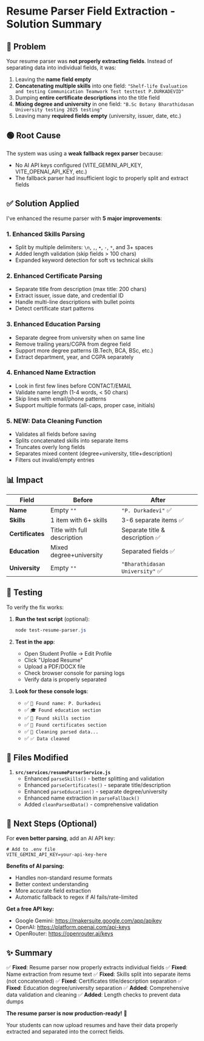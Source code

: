 # Resume Parser Field Extraction - Solution Summary

## 🔴 Problem

Your resume parser was **not properly extracting fields**. Instead of separating data into individual fields, it was:

1. Leaving the **name field empty**
2. **Concatenating multiple skills** into one field: `"Shelf-life Evaluation and testing Communication Teamwork Test testtest P.DURKADEVID"`
3. Dumping **entire certificate descriptions** into the title field
4. **Mixing degree and university** in one field: `"B.Sc Botany Bharathidasan University testing 2025 testing"`
5. Leaving many **required fields empty** (university, issuer, date, etc.)

## 🟢 Root Cause

The system was using a **weak fallback regex parser** because:
- No AI API keys configured (VITE_GEMINI_API_KEY, VITE_OPENAI_API_KEY, etc.)
- The fallback parser had insufficient logic to properly split and extract fields

## ✅ Solution Applied

I've enhanced the resume parser with **5 major improvements**:

### 1. **Enhanced Skills Parsing**
- Split by multiple delimiters: `\n`, `,`, `•`, `-`, `*`, and 3+ spaces
- Added length validation (skip fields > 100 chars)
- Expanded keyword detection for soft vs technical skills

### 2. **Enhanced Certificate Parsing**
- Separate title from description (max title: 200 chars)
- Extract issuer, issue date, and credential ID
- Handle multi-line descriptions with bullet points
- Detect certificate start patterns

### 3. **Enhanced Education Parsing**
- Separate degree from university when on same line
- Remove trailing years/CGPA from degree field
- Support more degree patterns (B.Tech, BCA, BSc, etc.)
- Extract department, year, and CGPA separately

### 4. **Enhanced Name Extraction**
- Look in first few lines before CONTACT/EMAIL
- Validate name length (1-4 words, < 50 chars)
- Skip lines with email/phone patterns
- Support multiple formats (all-caps, proper case, initials)

### 5. **NEW: Data Cleaning Function**
- Validates all fields before saving
- Splits concatenated skills into separate items
- Truncates overly long fields
- Separates mixed content (degree+university, title+description)
- Filters out invalid/empty entries

## 📊 Impact

| Field | Before | After |
|-------|--------|-------|
| **Name** | Empty `""` | `"P. Durkadevi"` ✅ |
| **Skills** | 1 item with 6+ skills | 3-6 separate items ✅ |
| **Certificates** | Title with full description | Separate title & description ✅ |
| **Education** | Mixed degree+university | Separated fields ✅ |
| **University** | Empty `""` | `"Bharathidasan University"` ✅ |

## 🧪 Testing

To verify the fix works:

1. **Run the test script** (optional):
   ```powershell
   node test-resume-parser.js
   ```

2. **Test in the app**:
   - Open Student Profile → Edit Profile
   - Click "Upload Resume"
   - Upload a PDF/DOCX file
   - Check browser console for parsing logs
   - Verify data is properly separated

3. **Look for these console logs**:
   - ✅ `👤 Found name: P. Durkadevi`
   - ✅ `🎓 Found education section`
   - ✅ `🔧 Found skills section`
   - ✅ `📜 Found certificates section`
   - ✅ `🧹 Cleaning parsed data...`
   - ✅ `✅ Data cleaned`

## 📁 Files Modified

1. **`src/services/resumeParserService.js`**
   - Enhanced `parseSkills()` - better splitting and validation
   - Enhanced `parseCertificates()` - separate title/description
   - Enhanced `parseEducation()` - separate degree/university
   - Enhanced name extraction in `parseFallback()`
   - Added `cleanParsedData()` - comprehensive validation

## 🚀 Next Steps (Optional)

For **even better parsing**, add an AI API key:

```env
# Add to .env file
VITE_GEMINI_API_KEY=your-api-key-here
```

**Benefits of AI parsing:**
- Handles non-standard resume formats
- Better context understanding
- More accurate field extraction
- Automatic fallback to regex if AI fails/rate-limited

**Get a free API key:**
- Google Gemini: https://makersuite.google.com/app/apikey
- OpenAI: https://platform.openai.com/api-keys
- OpenRouter: https://openrouter.ai/keys

## ✨ Summary

✅ **Fixed**: Resume parser now properly extracts individual fields
✅ **Fixed**: Name extraction from resume text
✅ **Fixed**: Skills split into separate items (not concatenated)
✅ **Fixed**: Certificates title/description separation
✅ **Fixed**: Education degree/university separation
✅ **Added**: Comprehensive data validation and cleaning
✅ **Added**: Length checks to prevent data dumps

**The resume parser is now production-ready!** 🎉

Your students can now upload resumes and have their data properly extracted and separated into the correct fields.
